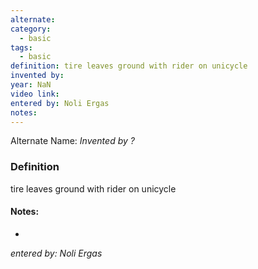 ```yaml
---
alternate: 
category:
  - basic
tags:
  - basic
definition: tire leaves ground with rider on unicycle
invented by: 
year: NaN
video link: 
entered by: Noli Ergas
notes: 
---
```

Alternate Name: 
*Invented by ?*

### Definition
tire leaves ground with rider on unicycle


#### Notes:
- 
*entered by: Noli Ergas*
